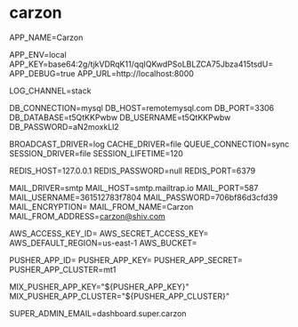 # carzon

APP_NAME=Carzon

APP_ENV=local
APP_KEY=base64:2g/tjkVDRqK11/qqIQKwdPSoLBLZCA75Jbza415tsdU=
APP_DEBUG=true
APP_URL=http://localhost:8000

LOG_CHANNEL=stack

DB_CONNECTION=mysql
DB_HOST=remotemysql.com
DB_PORT=3306
DB_DATABASE=t5QtKKPwbw
DB_USERNAME=t5QtKKPwbw
DB_PASSWORD=aN2moxkLl2

BROADCAST_DRIVER=log
CACHE_DRIVER=file
QUEUE_CONNECTION=sync
SESSION_DRIVER=file
SESSION_LIFETIME=120

REDIS_HOST=127.0.0.1
REDIS_PASSWORD=null
REDIS_PORT=6379

MAIL_DRIVER=smtp
MAIL_HOST=smtp.mailtrap.io
MAIL_PORT=587
MAIL_USERNAME=361512783f7804
MAIL_PASSWORD=706bf86d3cfd39
MAIL_ENCRYPTION=
MAIL_FROM_NAME=Carzon
MAIL_FROM_ADDRESS=carzon@shiv.com

AWS_ACCESS_KEY_ID=
AWS_SECRET_ACCESS_KEY=
AWS_DEFAULT_REGION=us-east-1
AWS_BUCKET=

PUSHER_APP_ID=
PUSHER_APP_KEY=
PUSHER_APP_SECRET=
PUSHER_APP_CLUSTER=mt1

MIX_PUSHER_APP_KEY="${PUSHER_APP_KEY}"
MIX_PUSHER_APP_CLUSTER="${PUSHER_APP_CLUSTER}"

SUPER_ADMIN_EMAIL=dashboard.super.carzon
